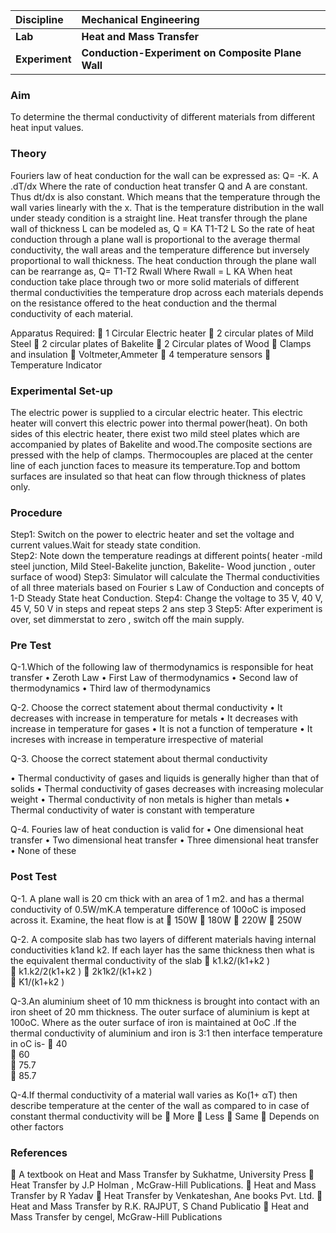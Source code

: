 <b>Discipline | <b>Mechanical Engineering
:--|:--|
<b> Lab | <b> Heat and Mass Transfer
<b> Experiment|     <b> Conduction-Experiment on Composite Plane Wall

### Aim
To determine the thermal conductivity of different materials from different heat input values.
### Theory
Fouriers law of heat conduction for the wall can be expressed as:
Q= -K. A .dT/dx 
Where the rate of conduction heat transfer Q and A are constant. Thus dt/dx is also constant. Which means that the temperature through the wall varies linearly with the x. That is the temperature distribution in the wall under steady condition is a straight line. Heat transfer through the plane wall of thickness L can be modeled as,
Q = KA T1-T2
        L
So the rate of heat conduction through a plane wall is proportional to the average thermal conductivity, the wall areas and the temperature difference but inversely proportional to wall thickness.
The heat conduction through the plane wall can be rearrange as,
                     Q= T1-T2
                         Rwall
Where Rwall = L
           KA
When heat conduction take place through two or more solid materials of different thermal conductivities the temperature drop across each materials depends on the resistance offered to the heat conduction and the thermal conductivity of each material.
 
Apparatus Required:
	1 Circular Electric heater
	2 circular plates of Mild Steel
	2 circular plates of Bakelite
	2 Circular plates of Wood
	Clamps and insulation 
	Voltmeter,Ammeter
	4 temperature sensors
	Temperature Indicator

### Experimental Set-up
The electric power is supplied to a circular electric heater. This electric heater will convert this electric power into thermal power(heat). On both sides of this electric heater, there exist two mild steel plates which are accompanied by plates of Bakelite and wood.The composite sections are pressed with the help of clamps. Thermocouples are placed at the center line of each junction faces to measure its temperature.Top and bottom surfaces are insulated so that heat can flow through thickness of plates only.
### Procedure
Step1: Switch on the power to electric heater and set the voltage and current values.Wait for steady state condition.   
Step2: Note down the temperature readings at different points( heater -mild  steel junction, Mild Steel-Bakelite junction, Bakelite- Wood junction , outer surface of wood)
Step3: Simulator will calculate the Thermal conductivities of all three materials based on Fourier s Law of Conduction and concepts of 1-D Steady State heat Conduction.
Step4: Change the voltage to 35 V, 40 V, 45 V, 50 V in steps and repeat steps 2 ans step 3 
Step5: After experiment is over, set dimmerstat to zero , switch off the main supply.

### Pre Test
Q-1.Which of the following law of thermodynamics is responsible for heat transfer
•	Zeroth Law
•	First Law of thermodynamics
•	Second law of thermodynamics
•	Third law of thermodynamics

Q-2. Choose the correct statement about thermal conductivity
•	It decreases with increase in temperature for metals
•	It decreases with increase in temperature for gases
•	It is not a function of temperature
•	It increses with increase in temperature irrespective of material

Q-3. Choose the correct statement about thermal conductivity

•	Thermal conductivity of gases and liquids is generally higher than that of solids
•	Thermal conductivity of gases decreases with increasing molecular weight
•	Thermal conductivity of non metals is higher than metals
•	Thermal conductivity of water is constant with temperature

Q-4. Fouries law of heat conduction is valid for
•	One dimensional heat transfer
•	Two dimensional heat transfer
•	Three dimensional heat transfer
•	None of these

### Post Test
Q-1. A plane wall is 20 cm thick with an area of 1 m2. and has a thermal conductivity of 0.5W/mK.A temperature difference of 100oC is imposed across it. Examine, the heat flow is at
	150W
	180W
	220W
	250W

Q-2. A composite slab has two layers of different materials having internal conductivities k1and k2. If each layer has the same thickness then what is the equivalent thermal conductivity of the slab
	k1.k2/(k1+k2 )      
	k1.k2/2(k1+k2 )
	2k1k2/(k1+k2 )     
	 K1/(k1+k2 )

Q-3.An aluminium sheet of 10 mm thickness is brought into contact with an iron sheet of 20 mm thickness. The outer surface of aluminium is kept at 100oC. Where as the outer surface of iron is maintained at 0oC .If the thermal conductivity of aluminium and iron is 3:1 then interface temperature in oC is-
	40       
	60       
	75.7      
	85.7

Q-4.If thermal conductivity of a material wall varies as Ko(1+ αT) then describe temperature at the center of the wall as compared to in case of constant thermal conductivity will be
	More
	Less
	Same
	Depends on other factors

### References
	A textbook on Heat and Mass Transfer by Sukhatme, University Press
	Heat Transfer by J.P Holman , McGraw-Hill Publications.
	Heat and Mass Transfer by  R Yadav
	Heat  Transfer by Venkateshan, Ane books Pvt. Ltd.
	Heat and Mass Transfer by  R.K. RAJPUT, S Chand Publicatio
	Heat and Mass Transfer by cengel,  McGraw-Hill Publications

